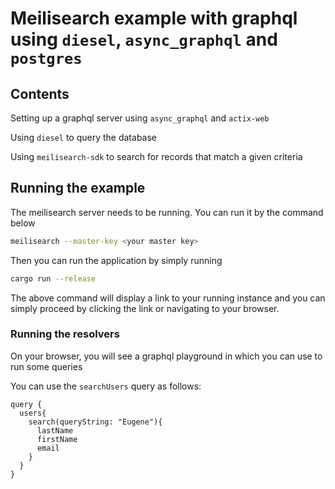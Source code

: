 # Meilisearch example with graphql using `diesel`, `async_graphql` and `postgres`

## Contents

Setting up a graphql server using `async_graphql` and `actix-web`

Using `diesel` to query the database

Using `meilisearch-sdk` to search for records that match a given criteria

## Running the example

The meilisearch server needs to be running. You can run it by the command below

```bash
meilisearch --master-key <your master key>
```

Then you can run the application by simply running

```bash
cargo run --release
```

The above command will display a link to your running instance and you can simply proceed by clicking the link or navigating to your browser.

### Running the resolvers

On your browser, you will see a graphql playground in which you can use to run some queries

You can use the `searchUsers` query as follows:

```gpl
query {
  users{
    search(queryString: "Eugene"){
      lastName
      firstName
      email
    }
  }
}
```
